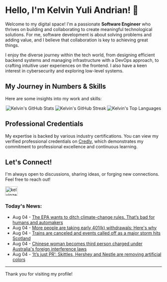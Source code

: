 # Hello, I'm Kelvin Yuli Andrian! 👋

Welcome to my digital space! I'm a passionate **Software Engineer** who thrives on building and collaborating to create meaningful technological solutions. For me, software development is about solving problems and adding value, and I believe that collaboration is key to achieving great things.

I enjoy the diverse journey within the tech world, from designing efficient backend systems and managing infrastructure with a DevOps approach, to crafting intuitive user experiences on the frontend. I also have a keen interest in cybersecurity and exploring low-level systems.

## My Journey in Numbers & Skills

Here are some insights into my work and skills:

<p align="center">
  <img src="https://github-readme-stats.vercel.app/api?username=kelvinzer0&show_icons=true&theme=radical" alt="Kelvin's GitHub Stats" />
  <img src="https://github-readme-streak-stats.herokuapp.com/?user=kelvinzer0&theme=radical" alt="Kelvin's GitHub Streak" />
  <img src="https://github-readme-stats.vercel.app/api/top-langs/?username=kelvinzer0&layout=compact&theme=radical" alt="Kelvin's Top Languages" />
</p>

## Professional Credentials

My expertise is backed by various industry certifications. You can view my verified professional credentials on [Credly](https://www.credly.com/users/kelvin-yuli-andrian/badges), which demonstrates my commitment to professional excellence and continuous learning.

## Let's Connect!

I'm always open to discussions, sharing ideas, or forging new connections. Feel free to reach out!

<p align="left">
    <a href="https://linkedin.com/in/kelvinzero" target="blank"><img align="center" src="https://cdn.jsdelivr.net/npm/simple-icons@3.0.1/icons/linkedin.svg" alt="kelvinzero" height="30" width="40" /></a>
</p>

### Today's News:

<!-- feed start -->
- Aug 04 - [The EPA wants to ditch climate-change rules. That’s bad for humans and automakers](https://www.yahoo.com/news/articles/epa-wants-ditch-climate-change-100032260.html)
- Aug 04 - [More people are taking early 401(k) withdrawals: Here's why](https://finance.yahoo.com/video/more-people-taking-early-401-100000053.html)
- Aug 04 - [Trains are canceled and events called off as a major storm hits Scotland](https://www.yahoo.com/news/articles/trains-canceled-events-called-off-093550881.html)
- Aug 04 - [Chinese woman becomes third person charged under Australia's foreign interference laws](https://www.yahoo.com/news/articles/chinese-woman-becomes-third-person-091603097.html)
- Aug 04 - [‘It’s just PR’: Skittles, Hershey and Nestle are removing artificial colors](https://www.yahoo.com/news/articles/just-pr-skittles-hershey-nestle-090043651.html)
<!-- feed end -->

---

Thank you for visiting my profile!